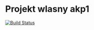 # Projekt wlasny akp1
[![Build Status](https://travis-ci.org/akulinskap/akp1.svg?branch=master)](https://travis-ci.org/akulinskap/akp1)

